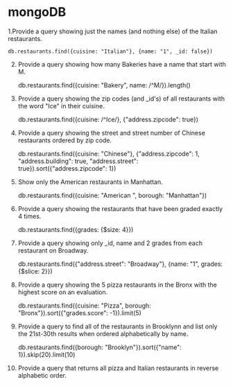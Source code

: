 # mongoDB

1.Provide a query showing just the names (and nothing else) of the Italian restaurants.

    db.restaurants.find({cuisine: "Italian"}, {name: "1", _id: false})

2. Provide a query showing how many Bakeries have a name that start with M.

    db.restaurants.find({cuisine: "Bakery", name: /^M/}).length()

3. Provide a query showing the zip codes (and _id's) of all restaurants with the word "Ice" in their cuisine.

    db.restaurants.find({cuisine: /^Ice/}, {"address.zipcode": true})

4. Provide a query showing the street and street number of Chinese restaurants ordered by zip code.
    
    db.restaurants.find({cuisine: "Chinese"}, {"address.zipcode": 1, "address.building": true, "address.street": true}).sort({"address.zipcode": 1})

5. Show only the American restaurants in Manhattan.

    db.restaurants.find({cuisine: "American ", borough: "Manhattan"})

6. Provide a query showing the restaurants that have been graded exactly 4 times.
    
    db.restaurants.find({grades: {$size: 4}})

7. Provide a query showing only _id, name and 2 grades from each restaurant on Broadway.

    db.restaurants.find({"address.street": "Broadway"}, {name: "1", grades: {$slice: 2}})

8. Provide a query showing the 5 pizza restaurants in the Bronx with the highest score on an evaluation.

    db.restaurants.find({cuisine: "Pizza", borough: "Bronx"}).sort({"grades.score": -1}).limit(5)

9. Provide a query to find all of the restaurants in Brooklynn and list only the 21st-30th results when ordered alphabetically by name.

    db.restaurants.find({borough: "Brooklyn"}).sort({"name": 1}).skip(20).limit(10)

10. Provide a query that returns all pizza and Italian restaurants in reverse alphabetic order.
